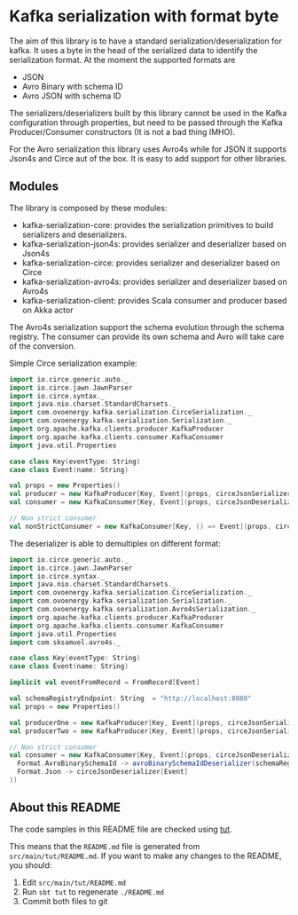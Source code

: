 Kafka serialization with format byte
====================================

The aim of this library is to have a standard serialization/deserialization for kafka. It uses a byte in the head of the
serialized data to identify the serialization format. At the moment the supported formats are

 - JSON
 - Avro Binary with schema ID
 - Avro JSON with schema ID

The serializers/deserializers built by this library cannot be used in the Kafka configuration through properties, but need
to be passed through the Kafka Producer/Consumer constructors (It is not a bad thing IMHO).

For the Avro serialization this library uses Avro4s while for JSON it supports Json4s and Circe aut of the box. It is
easy to add support for other libraries.

## Modules

The library is composed by these modules:

 - kafka-serialization-core: provides the serialization primitives to build serializers and deserializers.
 - kafka-serialization-json4s: provides serializer and deserializer based on Json4s
 - kafka-serialization-circe: provides serializer and deserializer based on Circe
 - kafka-serialization-avro4s: provides serializer and deserializer based on Avro4s
 - kafka-serialization-client: provides Scala consumer and producer based on Akka actor

The Avro4s serialization support the schema evolution through the schema registry. The consumer can provide its own schema
and Avro will take care of the conversion.

Simple Circe serialization example:

````scala
import io.circe.generic.auto._
import io.circe.jawn.JawnParser
import io.circe.syntax._
import java.nio.charset.StandardCharsets._
import com.ovoenergy.kafka.serialization.CirceSerialization._
import com.ovoenergy.kafka.serialization.Serialization._
import org.apache.kafka.clients.producer.KafkaProducer
import org.apache.kafka.clients.consumer.KafkaConsumer
import java.util.Properties

case class Key(eventType: String)
case class Event(name: String)

val props = new Properties()
val producer = new KafkaProducer[Key, Event](props, circeJsonSerializer[Key], circeJsonSerializer[Event])
val consumer = new KafkaConsumer[Key, Event](props, circeJsonDeserializer[Key], circeJsonDeserializer[Event])

// Non strict consumer
val nonStrictConsumer = new KafkaConsumer[Key, () => Event](props, circeJsonDeserializer[Key], nonStrictDeserializer(circeJsonDeserializer[Event]))
````

The deserializer is able to demultiplex on different format:
````scala
import io.circe.generic.auto._
import io.circe.jawn.JawnParser
import io.circe.syntax._
import java.nio.charset.StandardCharsets._
import com.ovoenergy.kafka.serialization.CirceSerialization._
import com.ovoenergy.kafka.serialization.Serialization._
import com.ovoenergy.kafka.serialization.Avro4sSerialization._
import org.apache.kafka.clients.producer.KafkaProducer
import org.apache.kafka.clients.consumer.KafkaConsumer
import java.util.Properties
import com.sksamuel.avro4s._

case class Key(eventType: String)
case class Event(name: String)

implicit val eventFromRecord = FromRecord[Event]

val schemaRegistryEndpoint: String  = "http://localhost:8080"
val props = new Properties()

val producerOne = new KafkaProducer[Key, Event](props, circeJsonSerializer[Key], circeJsonSerializer[Event])
val producerTwo = new KafkaProducer[Key, Event](props, circeJsonSerializer[Key], avroBinarySchemaIdSerializer[Event](schemaRegistryEndpoint, isKey = false))

// Non strict consumer
val consumer = new KafkaConsumer[Key, Event](props, circeJsonDeserializer[Key], formatDemultiplexerDeserializer(
  Format.AvroBinarySchemaId -> avroBinarySchemaIdDeserializer(schemaRegistryEndpoint, isKey = false),
  Format.Json -> circeJsonDeserializer[Event]
))
````

## About this README

The code samples in this README file are checked using [tut](https://github.com/tpolecat/tut).

This means that the `README.md` file is generated from `src/main/tut/README.md`. If you want to make any changes to the README, you should:

1. Edit `src/main/tut/README.md`
2. Run `sbt tut` to regenerate `./README.md`
3. Commit both files to git
